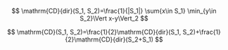 
$$ \mathrm{CD}{dir}(S_1, S_2)=\frac{1}{|S_1|} \sum{x\in S_1} \min_{y\in S_2}\Vert x-y\Vert_2 $$

$$ \mathrm{CD}(S_1, S_2)=\frac{1}{2}\mathrm{CD}{dir}(S_1, S_2)+\frac{1}{2}\mathrm{CD}{dir}(S_2+S_1) $$
